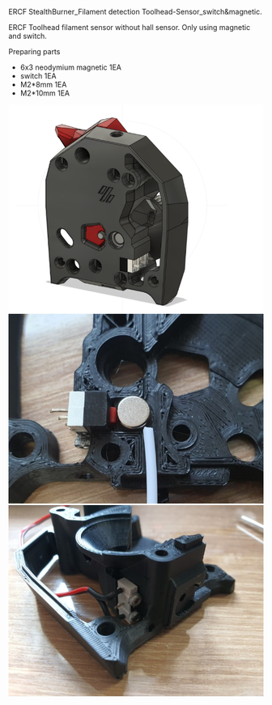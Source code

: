 ERCF StealthBurner_Filament detection Toolhead-Sensor_switch&magnetic.

ERCF Toolhead filament sensor without hall sensor.
Only using magnetic and switch.


Preparing parts
- 6x3 neodymium magnetic 1EA
- switch 1EA
- M2*8mm 1EA
- M2*10mm 1EA


![Image of ERCF Toolheadsensor](https://github.com/pure100kim/StealthBurner_Toolhead-Sensor_switch/blob/main/Picture/voron%20stealthburner_mag_switch.png)
![Image of ERCF Toolheadsensor](https://github.com/pure100kim/StealthBurner_Toolhead-Sensor_switch/blob/main/Picture/stealthburner_inside.jpg)
![Image of ERCF Toolheadsensor](https://github.com/pure100kim/StealthBurner_Toolhead-Sensor_switch/blob/main/Picture/stealthburner_assembly.jpg)

